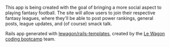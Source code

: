 This app is being created with the goal of bringing a more social aspect to playing fantasy football. The site will allow users to join their respective fantasy leagues, where they'll be able to post power rankings, general posts, league updates, and (of course) smack talk. 


Rails app generated with [lewagon/rails-templates](https://github.com/lewagon/rails-templates), created by the [Le Wagon coding bootcamp](https://www.lewagon.com) team.
